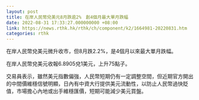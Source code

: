 ```yaml
---
layout: post
title: 在岸人民幣兌美元8月跌逾2%　創4個月最大單月跌幅
date: 2022-08-31 17:33:27.000000000 +08:00
link: https://news.rthk.hk/rthk/ch/component/k2/1664981-20220831.htm
categories: rthk
---
```


在岸人民幣兌美元微升收市，但8月跌2.2%，是4個月以來最大單月跌幅。

在岸人民幣兌美元收報6.8905兌1美元，上升75點子。

交易員表示，雖然美元指數偏強，人民幣短期仍有一定調整空間，但近期官方開出的中間價維穩信號明顯，日內有中資大行提供美元流動性，以防止人民幣過快貶值，市場擔心內地或出手維穩匯價，短期可能減少美元買盤。
